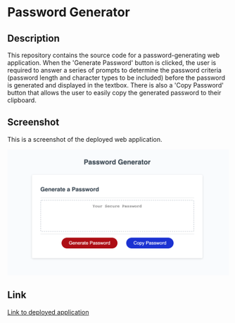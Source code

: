 # Password Generator

## Description

This repository contains the source code for a password-generating web application. When the 'Generate Password' button is clicked, the user is required to answer a series of prompts to determine the password criteria (password length and character types to be included) before the password is generated and displayed in the textbox. There is also a 'Copy Password' button that allows the user to easily copy the generated password to their clipboard. 

## Screenshot

This is a screenshot of the deployed web application. 

![Password generator web application screenshot](assets/images/screenshot.png)

## Link

[Link to deployed application](https://jkaho.github.io/password-generator/)